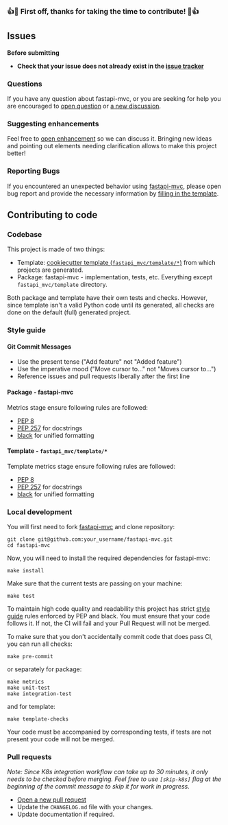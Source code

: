### :+1::tada: First off, thanks for taking the time to contribute! :tada::+1:

## Issues

**Before submitting**

* **Check that your issue does not already exist in the [issue tracker](https://github.com/rszamszur/fastapi-mvc/issues)**

### Questions

If you have any question about fastapi-mvc, or you are seeking for help you are encouraged to [open question](https://github.com/rszamszur/fastapi-mvc/issues/new?assignees=&labels=question&template=question.md&title=) or [a new discussion](https://github.com/rszamszur/fastapi-mvc/discussions/new).

### Suggesting enhancements

Feel free to [open enhancement](https://github.com/rszamszur/fastapi-mvc/issues/new?assignees=&labels=enhancement%2C+triage&template=feature-request.md&title=) so we can discuss it. Bringing new ideas and pointing out elements needing clarification allows to make this project better!

### Reporting Bugs

If you encountered an unexpected behavior using [fastapi-mvc](https://github.com/rszamszur/fastapi-mvc), please open bug report and provide the necessary information by [filling in the template](https://github.com/rszamszur/fastapi-mvc/issues/new?assignees=&labels=bug%2C+triage&template=bug-report.md&title=).

## Contributing to code

### Codebase

This project is made of two things:

* Template: [cookiecutter template (`fastapi_mvc/template/*`)](https://github.com/rszamszur/fastapi-mvc/tree/master/fastapi_mvc/template) from which projects are generated.
* Package: fastapi-mvc - implementation, tests, etc. Everything except `fastapi_mvc/template` directory.

Both package and template have their own tests and checks. However, since template isn't a valid Python code until its generated, all checks are done on the default (full) generated project.

### Style guide

#### Git Commit Messages

* Use the present tense ("Add feature" not "Added feature")
* Use the imperative mood ("Move cursor to..." not "Moves cursor to...")
* Reference issues and pull requests liberally after the first line

#### Package - fastapi-mvc

Metrics stage ensure following rules are followed:

* [PEP 8](https://www.python.org/dev/peps/pep-0008/)
* [PEP 257](https://www.python.org/dev/peps/pep-0257/) for docstrings
* [black](https://github.com/psf/black) for unified formatting

#### Template - `fastapi_mvc/template/*`

Template metrics stage ensure following rules are followed:

* [PEP 8](https://www.python.org/dev/peps/pep-0008/)
* [PEP 257](https://www.python.org/dev/peps/pep-0257/) for docstrings
* [black](https://github.com/psf/black) for unified formatting

### Local development

You will first need to fork [fastapi-mvc](https://github.com/rszamszur/fastapi-mvc) and clone repository:
```shell
git clone git@github.com:your_username/fastapi-mvc.git
cd fastapi-mvc
```
Now, you will need to install the required dependencies for fastapi-mvc:
```shell
make install
```
Make sure that the current tests are passing on your machine:
```shell
make test
```
To maintain high code quality and readability this project has strict [style guide](#style-guide) rules enforced by PEP and black.
You must ensure that your code follows it. If not, the CI will fail and your Pull Request will not be merged.

To make sure that you don't accidentally commit code that does pass CI, you can run all checks:
```shell
make pre-commit
```
or separately for package:
```shell
make metrics
make unit-test
make integration-test
```
and for template:
```shell
make template-checks
```

Your code must be accompanied by corresponding tests, if tests are not present your code will not be merged.

### Pull requests

*Note: Since K8s integration workflow can take up to 30 minutes, it only needs to be checked before merging. Feel free to use `[skip-k8s]` flag at the beginning of the commit message to skip it for work in progress.*

* [Open a new pull request](https://github.com/rszamszur/fastapi-mvc/compare)
* Update the `CHANGELOG.md` file with your changes.
* Update documentation if required.
